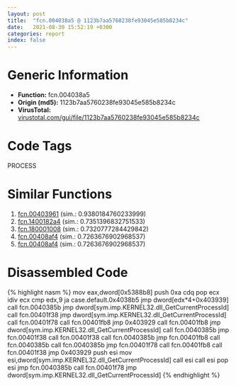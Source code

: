 ```yaml
---
layout: post
title:  "fcn.004038a5 @ 1123b7aa5760238fe93045e585b8234c"
date:   2021-08-30 15:52:19 +0300
categories: report
index: false
---
```


# Generic Information
- **Function:** fcn.004038a5
- **Origin (md5):** 1123b7aa5760238fe93045e585b8234c
- **VirusTotal:** [virustotal.com/gui/file/1123b7aa5760238fe93045e585b8234c][virustotal_ref]

# Code Tags
<span class="tag" id="PROCESS">PROCESS</span>


# Similar Functions

1. [fcn.00403961][similar_1_ref] (sim.: 0.9380184760233999)
2. [fcn.1400182a4][similar_2_ref] (sim.: 0.7351396832751533)
3. [fcn.180001008][similar_3_ref] (sim.: 0.7320777284429842)
4. [fcn.00408af4][similar_4_ref] (sim.: 0.7263676902968537)
5. [fcn.00408af4][similar_5_ref] (sim.: 0.7263676902968537)


# Disassembled Code

{% highlight nasm %}
mov eax,dword[0x5388b8]
push 0xa
cdq 
pop ecx
idiv ecx
cmp edx,9
ja case.default.0x4038b5
jmp dword[edx*4+0x403939]
call fcn.0040385b
jmp dword[sym.imp.KERNEL32.dll_GetCurrentProcessId]
call fcn.00401f38
jmp dword[sym.imp.KERNEL32.dll_GetCurrentProcessId]
call fcn.00401f78
call fcn.00401fb8
jmp 0x403929
call fcn.00401fb8
jmp dword[sym.imp.KERNEL32.dll_GetCurrentProcessId]
call fcn.0040385b
jmp fcn.00401f38
call fcn.00401f38
call fcn.0040385b
jmp fcn.00401fb8
call fcn.0040385b
call fcn.0040385b
jmp fcn.00401f78
call fcn.00401fb8
call fcn.00401f38
jmp 0x403929
push esi
mov esi,dword[sym.imp.KERNEL32.dll_GetCurrentProcessId]
call esi
call esi
pop esi
jmp fcn.0040385b
call fcn.00401f78
jmp dword[sym.imp.KERNEL32.dll_GetCurrentProcessId]
{% endhighlight %}


[similar_1_ref]: /report/fcn.00403961@1123b7aa5760238fe93045e585b8234c
[similar_2_ref]: /report/fcn.1400182a4@c5b958b285b208bffd52d8455e15d93a
[similar_3_ref]: /report/fcn.180001008@7dc44f7522d53d03c7b1f4335f6d2a15
[similar_4_ref]: /report/fcn.00408af4@fbf34fa6d7da2b8e1de5133a8ca34847
[similar_5_ref]: /report/fcn.00408af4@6f11dca39a331a6e158b2810d4d8234f
[virustotal_ref]: https://www.virustotal.com/gui/file/1123b7aa5760238fe93045e585b8234c